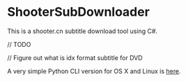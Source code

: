 ShooterSubDownloader
====================
This is a shooter.cn subtitle download tool using C#.

// TODO


// Figure out what is idx format subtitle for DVD


A very simple Python CLI version for OS X and Linux is [here](https://github.com/magic282/ShooterSubPyDownloader).
